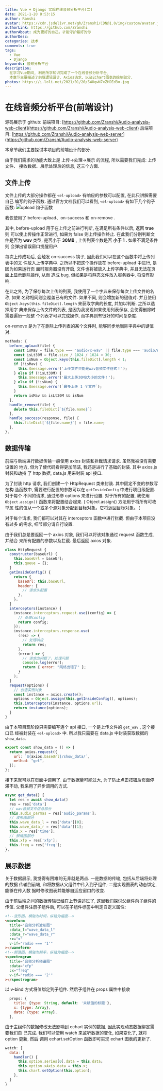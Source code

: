 ```yaml
---
title: Vue + Django 实现在线音频分析平台(二)
date: 2021-1-20 8:53:15
author: Ranshi
avatar: https://cdn.jsdelivr.net/gh/Zranshi/CDN@1.0/img/custom/avatar.jpg
authorLink: https://github.com/Zranshi
authorAbout: 成为更好的自己，才能守护最好的你
authorDesc:
categories: 技术
comments: true
tags:
  - Vue
  - Django
keywords: 音频分析平台
description:
  在学习Vue期间, 利用所学知识完成了一个在线音频分析平台,
  本章节主要描述了前端逻辑设计、Axios请求、以及EChart图表的绘制部分.
photos: https://i.loli.net/2021/01/20/SWUqwN7xZHDEd3o.jpg
---
```


# 在线音频分析平台(前端设计)

源码展示于 github:
前端项目:
[https://github.com/Zranshi/Audio-analysis-web-client](https://github.com/Zranshi/Audio-analysis-web-client)
后端项目:
[https://github.com/Zranshi/Audio-analysis-web-server](https://github.com/Zranshi/Audio-analysis-web-server)

本章节我们主要探讨本项目的前端设计的部分.

由于我们需求的功能大致上是 上传->处理->展示 的流程, 所以需要我们完成: 上传文件、
接收数据、展示处理后的信息, 这三个方面.

## 文件上传

文件上传的大部分操作都在 `<el-upload>` 有响应的参数可以配置, 在此只讲解需要自己
编写的钩子函数.
通过官方文档我们可以看到, `<el-upload>` 有如下几个钩子函数:
![upload 钩子函数](https://i.loli.net/2021/01/20/iZnFxcSlm4QPD8U.png)

我仅使用了 before-upload、on-success 和 on-remove .

其中, before-upload 用于在上传之前进行判断, 在满足所有条件以后, 返回 **true** 则
可以使上传操作正常进行, 如果为 false 则上传操作终止. 在此我们分别判断文件是否为
**wav** 类型, 是否小于 **30MB** , 上传列表个数是否 **小于 1** . 如果不满足条件则
会弹出错误窗口提醒用户.

每次上传成功后, 会触发 on-success 钩子, 因此我们可以在这个函数中将上传列表中的文
件放入上传字典中. 之所以不把这个操作放在 before-upload 中进行, 是因为如果运行页
面时服务器没有开启, 文件也将被放入上传字典中, 并且无法在页面上显示删除操作, 从而
造成 bug, 但如果是将静态文件放入服务器中, 将没有影响.

在此之外, 为了保存每次上传的列表, 我使用了一个字典来保存每次上传文件的名称, 如果
名称相同则会覆盖已有的文件. 如果不同, 则会增加新的键值对. 并且使用
`Object.keys(this.fileDict).length` 来获取字典的长度, 并加以判断. 之所以选择用字
典来保存上传文件的列表, 是因为我发现如果使用列表保存, 会使得删除时需要遍历一般整
个列表才可以完成操作, 而字典则有很好的时间复杂度.

on-remove 是为了在删除上传列表的某个文件时, 能够同步地删除字典中的键值对.

```javascript
methods: {
  before_upload(file) {
    const isMav = file.type === 'audio/x-wav' || file.type === 'audio/wav';
    const isLt30M = file.size / 1024 / 1024 < 30;
    const isNum = Object.keys(this.fileDict).length < 1;
    if (!isMav) {
      this.$message.error('上传文件只能是wav音频文件格式！');
    } else if (!isLt30M) {
      this.$message.error('最大上传30MB大小的文件！');
    } else if (!isNum) {
      this.$message.error(`最多上传 1 个文件`);
    }
    return isMav && isLt30M && isNum
  },
  handle_remove(file) {
    delete this.fileDict[`${file.name}`]
  },
  handle_success(response, file) {
    this.fileDict[`${file.name}`] = file.name;
  },
},
```

## 数据传输

前端与后端进行数据传输一般使用 axios 封装和拦截请求请求. 虽然我被没有需要设置的
地方, 但为了使代码看得更加简洁, 我还是进行了基础的封装. 其中 axios.js 封装和劫持
了 http 数据, data.js 用来封装 api 接口.

为了封装 http 请求, 我们创建一个 HttpRequest 类来封装. 其中固定不变的参数写在构
造函数中, 需要进行配置的参数可以在 `getInsideConfig` 中进行项目级配置. 对于每个
不同的请求, 通过形参 options 来进行设置. 对于所有的配置, 我使用
`Object.assign()` 函数来将配置结合起来. ( Object.assign() 方法用于将所有可枚举属
性的值从一个或多个源对象分配到目标对象。它将返回目标对象。 )

对于每个请求, 我们都可以对其在 interceptors 函数中进行拦截. 但由于本项目没有过多
的需求, 细节部分请自行设置.

由于我们总是要返回一个 axios 对象, 我们可以将该对象通过 request 函数生成, 并结合
来所有配置的参数以及拦截. 最后返回 axios 对象.

```js
class HttpRequest {
  constructor(baseUrl) {
    this.baseUrl = baseUrl;
    this.queue = {};
  }
  getInsideConfig() {
    return {
      baseUrl: this.baseUrl,
      header: {
        // 请求头配置
      },
    };
  }
  interceptors(instance) {
    instance.interceptors.request.use((config) => {
      // 处理config
      return config;
    });
    instance.interceptors.response.use(
      (res) => {
        // 处理响应
        return res;
      },
      (error) => {
        // 请求出问题了，处理问题
        console.log(error);
        return { error: "网络出错了" };
      }
    );
  }
  request(options) {
    // 创造实例对象
    const instance = axios.create();
    options = Object.assign(this.getInsideConfig(), options);
    this.interceptors(instance, options.url);
    return instance(options);
  }
}
```

由于本项目现阶段只需要编写连个 api 接口, 一个是上传文件的 `get_wav` , 这个接口已
经被封装在 `<el-upload>` 中. 所以我只需要在 data.js 中封装获取数据的
`show_data`.

```js
export const show_data = () => {
  return axios.request({
    url: `${axios.baseUrl}/show_data/`,
    method: "get",
  });
};
```

接下来就可以在页面中调用了. 由于数据量可能过大, 为了防止点击按钮后页面停滞不动,
我采用了异步调用的方式.

```javascript
async get_data() {
  let res = await show_data()
  res = res['data']
  // wav音频文件信息部分
  this.audio_parmas = res['audio_params'];
  // 波形图部分
  this.wave_data_l = res['data'][0];
  this.wave_data_r = res['data'][1];
  this.x = res['time'];
  // 频谱图部分
  this.xfp = res['xfp'];
  this.freq = res['freq'];
},
```

## 展示数据

关于数据展示, 我觉得有困难的无非就是两点. 一是数据的传输, 包括从后端将处理的数据
传输到前端, 和将数据从父组件中传入到子组件; 二是实现图表的动态绑定, 能够在传入数
据时修改图表并能够自适应窗口的改变.

由于前后端之间的数据传输已经在上节讲述过了, 这里我们探讨父组件向子组件的传值.
父组件注册子组件后, 可以在子组件标签中判定自定义属性:

```html
<!--波形图，横轴为时间，纵轴为幅度-->
<waveform
  title="音频分析波形图"
  :data_l="wave_data_l"
  :data_r="wave_data_r"
  :x="x"
  v-if="radio === '1'"
></waveform>
<!--频谱图，横轴为频率，纵轴为幅度-->
<spectrogram
  title="音频分析频谱图"
  :data="xfp"
  :x="freq"
  v-if="radio === '2'"
></spectrogram>
```

以 v-bind 方式将值绑定到子组件. 然后子组件在 props 属性中接收

```javascript
  props: {
    title: {type: String, default: '未赋值的标题'},
    x: {type: Array},
    data: {type: Array},
  },
```

由于主组件的数据修改无法影响到 echart 实例的数据, 因此实现动态数据绑定需要我们自
己完成. 我们可以使用 watch 来监听数据的变化, 如果变化了, 就将 option 更新, 然后
调用 echart.setOption 函数即可实现 echart 图表的更新了.

```javascript
watch: {
  data: {
    handler() {
      this.option.series[0].data = this.data;
      this.option.xAxis.data = this.x;
      this.chart.setOption(this.option);
    },
  }
}
```
